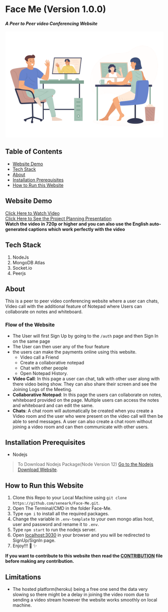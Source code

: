 # Face Me (Version 1.0.0)
#### *A Peer to Peer video Conferencing Website*
![Video Photo](/public/assets/call.png)

## Table of Contents
  - [Website Demo](#website-demo)
  - [Tech Stack](#tech-stack)
  - [About](#about)
  - [Installation Prerequisites](#installation-prerequisites)
  - [How to Run this Website](#how-to-run-this-website)

## Website Demo
[Click Here to Watch Video](https://youtu.be/dkVzDjc2aIo) \
[Click Here to See the Project Planning Presentation](https://1drv.ms/p/s!Aj0KFZJOAy1vfYBAGH8IpCqWRJ4?e=hif3RF) \
**Watch the video in 720p or higher and you can also use the English auto-generated captions which work perfectly with the video**

## Tech Stack
1. NodeJs
2. MongoDB Atlas
3. Socket.io
4. Peerjs

## About
This is a peer to peer video conferencing website where a user can chats, Video call with the additional feature of Notepad where Users can collaborate on notes and whiteboard.

### Flow of the Website
- The User will first Sign Up by going to the `/auth` page and then Sign In on the same page
- The User can then user any of the four feature
- the users  can make the payments online using this website.
  - Video call a Friend
  - Create a collaborative notepad
  - Chat with other people
  - Open Notepad History.
- **Video Call**: In this page a user can chat, talk with other user along with there video being show. They can also share their screen and see the Joining Logs of the Meeting.
- **Collaborative Notepad**: In this page the users can collaborate on notes, whiteboard provided on the page. Multiple users can access the notes and whiteboard and can edit the same.
- **Chats**: A chat room will automatically be created when you create a Video room and the user who were present on the video call will then be able to send messages. A user can also create a chat room without joining a video room and can then communicate with other users.

## Installation Prerequisites
- Nodejs

>To Download Nodejs Package(Node Version 12) [Go to the Nodejs Download Website](https://nodejs.org/en/download/).


## How to Run this Website
1. Clone this Repo to your Local Machine using `git clone https://github.com/seneark/Face-Me.git`.
2. Open The Terminal/CMD in the folder Face-Me.
3. Type ```npm i``` to install all the required packages.
4. Change the variable in `.env-template` to your own mongo atlas host, user and password and rename it to `.env`.
5. Type ```npm start``` to run the nodejs server.
6. Open [localhost:3030](localhost:3030/) in your browser and you will be redirected to SignUp/SignIn page.
7. Enjoy!!! :tada: :sparkles:

**If you want to contribute to this website then read the [CONTRIBUTION](/CONTRIBUTION.md) file before making any contribution.**

## Limitations
- The hosted platform(heroku) being a free one send the data very slowing so there might be a delay in joining the video room due to sending a video stream however the website works smoothly on local machine.
